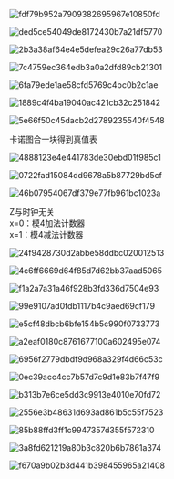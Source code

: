 ![fdf79b952a7909382695967e10850fd](https://user-images.githubusercontent.com/63440757/206854951-c11e7884-edd4-4e96-aea4-b0dc4eea6609.png)

![ded5ce54049de8172430b7a21df5770](https://user-images.githubusercontent.com/63440757/206854953-0e37a603-5fb4-4f4c-8543-75bfedb701f0.png)

![2b3a38af64e4e5defea29c26a77db53](https://user-images.githubusercontent.com/63440757/206854959-665f565d-8659-4c02-8b3f-6aec4d94c19e.png)

![7c4759ec364edb3a0a2dfd89cb21301](https://user-images.githubusercontent.com/63440757/206854963-74d7eafd-6dd8-4d11-949f-8ac485299c0c.png)

![6fa79ede1ae58cfd5769c4bc0b2c1ae](https://user-images.githubusercontent.com/63440757/206854974-3b25ae89-84e8-4b38-a0c0-6d0abb5c716f.png)

![1889c4f4ba19040ac421cb32c251842](https://user-images.githubusercontent.com/63440757/206854978-9663bcc0-c895-4ea4-a10d-d43cdf508a93.png)

![5e66f50c45dacb2d2789235540f4548](https://user-images.githubusercontent.com/63440757/206854982-3667e34a-05d2-42ac-8844-8b12777197ef.png)

卡诺图合一块得到真值表

![4888123e4e441783de30ebd01f985c1](https://user-images.githubusercontent.com/63440757/206854988-c8111bd2-d29d-4f18-897a-8579b35fa65a.png)

![0722fad15084dd9678a5b87729bd5cf](https://user-images.githubusercontent.com/63440757/206854994-52f65a43-5948-45f6-b43e-4bc36c2e82b8.png)

![46b07954067df379e77fb961bc1023a](https://user-images.githubusercontent.com/63440757/206854997-77a0473d-df8b-4233-b925-188cfa62ddb8.png)

Z与时钟无关      
x=0：模4加法计数器      
x=1：模4减法计数器      

![24f9428730d2abbe58ddbc020012513](https://user-images.githubusercontent.com/63440757/206855023-ab68e246-6d99-4c2b-936d-aa1591d209d1.png)

![4c6ff6669d64f85d7d62bb37aad5065](https://user-images.githubusercontent.com/63440757/206855034-e1c25640-3200-4ce8-8359-9274581dd032.png)

![f1a2a7a31a46f928b3fd336d7504e93](https://user-images.githubusercontent.com/63440757/206855039-8606b7d2-d1f8-40ac-8a28-00ef4d909afc.png)

![99e9107ad0fdb1117b4c9aed69cf179](https://user-images.githubusercontent.com/63440757/206855046-3ebf7985-f64f-4758-9b0f-ee993f351977.png)

![e5cf48dbcb6bfe154b5c990f0733773](https://user-images.githubusercontent.com/63440757/206855055-31c99592-3463-48f0-b5e9-21b405b174fc.png)

![a2eaf0180c8761677100a602495e074](https://user-images.githubusercontent.com/63440757/206855059-2edc448f-7b2d-479d-b6ff-9116dce87f35.png)

![6956f2779dbdf9d968a329f4d66c53c](https://user-images.githubusercontent.com/63440757/206855063-11feedf8-aacc-4ab9-9f62-043b0f5e1d20.png)

![0ec39acc4cc7b57d7c9d1e83b7f47f9](https://user-images.githubusercontent.com/63440757/206855075-59ff9c88-ccb8-43e1-b0be-90c0f8a144ec.png)

![b313b7e6ce5dd3c9913e4010e70fd72](https://user-images.githubusercontent.com/63440757/206855077-8d075891-f16b-496f-98e6-226ac228c907.png)

![2556e3b48631d693ad861b5c55f7523](https://user-images.githubusercontent.com/63440757/206855081-81b7c021-5773-4f00-bf19-28dfd93ab8fe.png)

![85b88ffd3ff1c9947357d355f572310](https://user-images.githubusercontent.com/63440757/206855089-5e85ae75-09eb-4ea3-9749-d83cc6ed628d.png)

![3a8fd621219a80b3c820b6b7861a374](https://user-images.githubusercontent.com/63440757/206855094-9bc3e96b-c334-4d5b-9013-4053b4b6f46c.png)

![f670a9b02b3d441b398455965a21408](https://user-images.githubusercontent.com/63440757/206855098-16e430ad-5ee0-49a5-8726-42b1cd273007.png)






